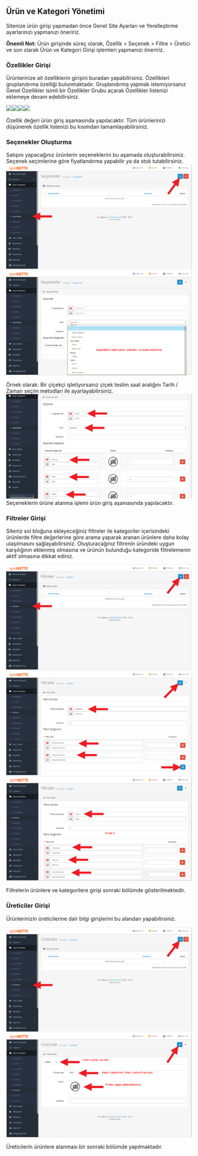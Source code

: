 ## Ürün ve Kategori Yönetimi

Sitenize ürün girişi yapmadan önce Genel Site Ayarları ve Yerelleştirme ayarlarınızı yapmanızı öneririz.

**Önemli Not:** Ürün girişinde süreç olarak, Özellik &gt; Seçenek &gt; Filtre &gt; Üretici ve son olarak Ürün ve Kategori Girişi işlemleri yapmanızı öneririz.

### Özellikler Girişi 

Ürünlerinize ait özelliklerin girişini buradan yapabilirsiniz. Özellikleri gruplandırma özelliği bulunmaktadır. Gruplandırma yapmak istemiyorsanız Genel Özellikler isimli bir Özellikler Grubu açarak Özellikler listenizi eklemeye devam edebilirsiniz.

![](/assets/özellik1.png)![](/assets/özellik2.png)![](/assets/özellik3.png)![](/assets/özellik4.png)

Özellik değeri ürün giriş aşamasında yapılacaktır. Tüm ürünlerinizi düşünerek özellik listenizi bu kısımdan tamamlayabilirsiniz.



### Seçenekler Oluşturma

Satışını yapacağınız ürünlerin seçeneklerini bu aşamada oluşturabilirsiniz. Seçenek seçimlerine göre fiyatlandırma yapabilir ya da stok tutabilirsiniz.![](/assets/secenek1.png)![](/assets/secenek3.png)

Örnek olarak: Bir çiçekçi işletiyorsanız çiçek teslim saat aralığını Tarih / Zaman seçim metodları ile ayarlayabilirsiniz.![](/assets/secenek2.png)Seçeneklerin ürüne atanma işlemi ürün giriş aşamasında yapılacaktır. 



### Filtreler Girişi

Siteniz sol bloğuna ekleyeceğiniz filtreler ile kategoriler içerisindeki ürünlerde filtre değerlerine göre arama yaparak aranan ürünlere daha kolay ulaşılmasını sağlayabilirsiniz. Oluşturacağınız filtrenin üründeki uygun karşılığının eklenmiş olmasına ve ürünün bulunduğu kategoride filtrelemenin aktif olmasına dikkat ediniz. 

![](/assets/filtre1.png)![](/assets/filtre2.png)![](/assets/filtre3.png)

Filtrelerin ürünlere ve kategorilere girişi sonraki bölümde gösterilmektedir.



### Üreticiler Girişi

Ürünlerinizin üreticilerine dair bilgi girişlerini bu alandan yapabilirsiniz. 

![](/assets/uretici1.png)![](/assets/uretici2.png)

Üreticilerin ürünlere atanması bir sonraki bölümde yapılmaktadır. 




